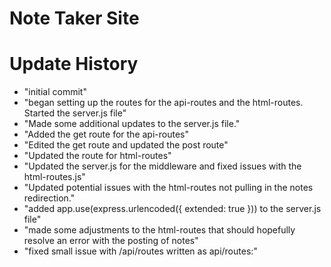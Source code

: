 # Note Taker Site

# Update History
- "initial commit" 
- "began setting up the routes for the api-routes and the html-routes. Started the server.js file" 
- "Made some additional updates to the server.js file." 
- "Added the get route for the api-routes" 
- "Edited the get route and updated the post route" 
- "Updated the route for html-routes" 
- "Updated the server.js for the middleware and fixed issues with the html-routes.js" 
- "Updated potential issues with the html-routes not pulling in the notes redirection." 
- "added app.use(express.urlencoded({ extended: true })) to the server.js file"
- "made some adjustments to the html-routes that should hopefully resolve an error with the posting of notes"
- "fixed small issue with /api/routes written as api/routes:"

